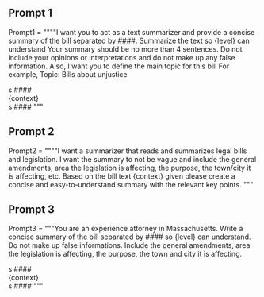 ## Prompt 1
Prompt1 = 
""""I want you to act as a text summarizer and provide a concise summary of the bill separated by ####. 
Summarize the text so {level} can understand Your summary should be no more than 4 sentences. 
Do not include your opinions or interpretations and do not make up any false information. 
Also, I want you to define the main topic for this bill For example, Topic: Bills about unjustice

s #### \
{context} \
s #### """

## Prompt 2
Prompt2 = 
""""I want a summarizer that reads and summarizes legal bills and legislation. I want the summary to not be vague and include the general amendments, area the legislation is affecting, the purpose, the town/city it is affecting, etc.  Based on the bill text {context} given please create a concise and easy-to-understand summary with the relevant key points.
"""

## Prompt 3
Prompt3 = 
"""You are an experience attorney in Massachusetts. Write a concise summary of the bill separated by #### so {level} can understand. Do not make up false informations.
Include the general amendments, area the legislation is affecting, the purpose, the town and city it is affecting. 

s #### \
{context} \
s #### """
